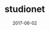 ---
layout: post
showcase: true
size: 6
group: app
marker: social network
title:  studionet
summary: an sharing platform with a graphical interface to visualize ongoing social activity. used as a studio tool at sde, nus
project-url: https://studionet.nus.edu.sg
date:   2017-06-02
categories: post
type: project
image: ./images/studionet.png
tags: 
- angularjs
- neo4j
- cytoscape.js
---